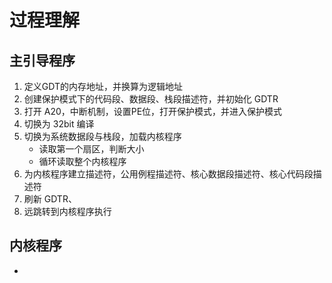 # 过程理解

## 主引导程序

1. 定义GDT的内存地址，并换算为逻辑地址
2. 创建保护模式下的代码段、数据段、栈段描述符，并初始化 GDTR
3. 打开 A20，中断机制，设置PE位，打开保护模式，并进入保护模式
4. 切换为 32bit 编译
5. 切换为系统数据段与栈段，加载内核程序
    - 读取第一个扇区，判断大小
    - 循环读取整个内核程序
6. 为内核程序建立描述符，公用例程描述符、核心数据段描述符、核心代码段描述符
7. 刷新 GDTR、
8. 远跳转到内核程序执行

## 内核程序

- 